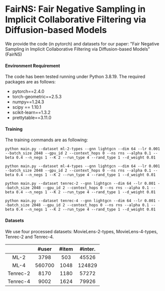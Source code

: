 # FairNS: Fair Negative Sampling in Implicit Collaborative Filtering via Diffusion-based Models
We provide the code (in pytorch) and datasets for our paper: "Fair Negative Sampling in Implicit Collaborative Filtering via Diffusion-based Models" (FairNS)


#### Environment Requirement

The code has been tested running under Python 3.8.19. The required packages are as follows:

- pytorch==2.4.0
- torch-geometric==2.5.3
- numpy==1.24.3
- scipy == 1.10.1
- scikit-learn==1.3.2
- prettytable==3.11.0



#### Training

The training commands are as following:

```
python main.py --dataset ml-2-types --gnn lightgcn --dim 64 --lr 0.001 --batch_size 2048 --gpu_id 2 --context_hops 0 --ns rns --alpha 0.1 --beta 0.4 --n_negs 1 --K 2 --run_type 4 --rand_type 1 --d_weight 0.01
```

```
python main.py --dataset ml-4-types --gnn lightgcn --dim 64 --lr 0.001 --batch_size 2048 --gpu_id 2 --context_hops 0 --ns rns --alpha 0.1 --beta 0.4 --n_negs 1 --K 2 --run_type 4 --rand_type 1 --d_weight 0.01
```

```
python main.py --dataset tenrec-2 --gnn lightgcn --dim 64 --lr 0.001 --batch_size 2048 --gpu_id 2 --context_hops 0 --ns rns --alpha 0.1 --beta 0.4 --n_negs 1 --K 2 --run_type 4 --rand_type 1 --d_weight 0.01
```

```
python main.py --dataset tenrec-4 --gnn lightgcn --dim 64 --lr 0.001 --batch_size 2048 --gpu_id 2 --context_hops 0 --ns rns --alpha 0.1 --beta 0.4 --n_negs 1 --K 2 --run_type 4 --rand_type 1 --d_weight 0.01
```

#### Datasets

We use four processed datasets: MovieLens-2-types, MovieLens-4-types, Tenrec-2 and Tenrec-4.



|          | \#user | \#item | \#inter. |
|:--------:|:------:|:------:|:--------:|
|   ML-2   |  3798  |  503   |  45526   |
|   ML-4   | 560700 |  1048  |  124829  |
| Tenrec-2 |  8170  |  1180  |  57272   |
| Tenrec-4 |  9002  |  1624  |  79926   |


